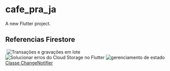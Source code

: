 # cafe_pra_ja

A new Flutter project.

## Referencias Firestore
![]()
![Transações e gravações em lote](https://firebase.google.com/docs/firestore/manage-data/transactions?hl=pt-br)
![Solucionar erros do Cloud Storage no Flutter ](https://firebase.google.com/docs/storage/flutter/handle-errors?hl=pt-br)
![gerenciamento de estado](https://docs.flutter.dev/data-and-backend/state-mgmt/simple)
[Classe ChangeNotifier](https://api.flutter.dev/flutter/foundation/ChangeNotifier-class.html)
